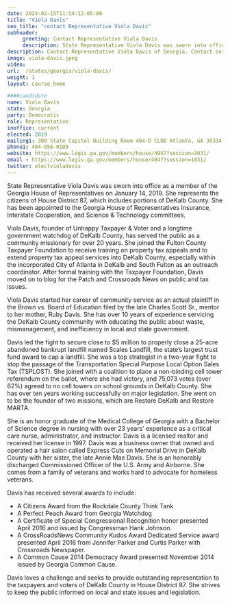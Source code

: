 ```yaml
---
date: 2024-02-15T11:54:12-05:00
title: "Viola Davis"
seo_title: "contact Representative Viola Davis"
subheader:
     greeting: Contact Representative Viola Davis
     description: State Representative Viola Davis was sworn into office as a member of the Georgia House of Representatives on January 14, 2019. She represents the citizens of House District 87, which includes portions of DeKalb County.
description: Contact Representative Viola Davis of Georgia. Contact information for Viola Davis includes email address, phone number, and mailing address.
image: viola-davis.jpeg
video:
url:  /states/georgia/viola-davis/
weight: 1
layout: course_home

####candidate
name: Viola Davis
state: Georgia
party: Democratic
role: Representative
inoffice: current
elected: 2019
mailing1: 309 State Capitol Building Room 404-D CLOB Atlanta, GA 30334
phone1: 404-656-0109
website: https://www.legis.ga.gov/members/house/4947?session=1031/
email : https://www.legis.ga.gov/members/house/4947?session=1031/
twitter: electvioladavis
---
```


State Representative Viola Davis was sworn into office as a member of the Georgia House of Representatives on January 14, 2019. She represents the citizens of House District 87, which includes portions of DeKalb County. She has been appointed to the Georgia House of Representatives Insurance, Interstate Cooperation, and Science & Technology committees.

Viola Davis, founder of Unhappy Taxpayer & Voter and a longtime government watchdog of DeKalb County, has served the public as a community missionary for over 20 years. She joined the Fulton County Taxpayer Foundation to receive training on property tax appeals and to extend property tax appeal services into DeKalb County, especially within the incorporated City of Atlanta in DeKalb and South Fulton as an outreach coordinator. After formal training with the Taxpayer Foundation, Davis moved on to blog for the Patch and Crossroads News on public and tax issues.

Viola Davis started her career of community service as an actual plaintiff in the Brown vs. Board of Education filed by the late Charles Scott Sr., mentor to her mother, Ruby Davis. She has over 10 years of experience servicing the DeKalb County community with educating the public about waste, mismanagement, and inefficiency in local and state government.

Davis led the fight to secure close to $5 million to properly close a 25-acre abandoned bankrupt landfill named Scales Landfill, the state’s largest trust fund award to cap a landfill. She was a top strategist in a two-year fight to stop the passage of the Transportation Special Purpose Local Option Sales Tax (TSPLOST). She joined with a coalition to place a non-binding cell tower referendum on the ballot, where she had victory, and 75,073 votes (over 62%) agreed to no cell towers on school grounds in DeKalb County. She has over ten years working successfully on major legislation. She went on to be the founder of two missions, which are Restore DeKalb and Restore MARTA.

She is an honor graduate of the Medical College of Georgia with a Bachelor of Science degree in nursing with over 23 years’ experience as a critical care nurse, administrator, and instructor. Davis is a licensed realtor and received her license in 1997. Davis was a business owner that owned and operated a hair salon called Express Cuts on Memorial Drive in DeKalb County with her sister, the late Annie Mae Davis. She is an honorably discharged Commissioned Officer of the U.S. Army and Airborne. She comes from a family of veterans and works hard to advocate for homeless veterans.

Davis has received several awards to include:
- A Citizens Award from the Rockdale County Think Tank
- A Perfect Peach Award from Georgia Watchdog
- A Certificate of Special Congressional Recognition honor presented April 2016 and issued by Congressman Hank Johnson.
- A CrossRoadsNews Community Kudos Award Dedicated Service award presented April 2016 from Jennifer Parker and Curtis Parker with Crossroads Newspaper.
- A Common Cause 2014 Democracy Award presented November 2014 issued by Georgia Common Cause.

Davis loves a challenge and seeks to provide outstanding representation to the taxpayers and voters of DeKalb County in House District 87. She strives to keep the public informed on local and state issues and legislation.
